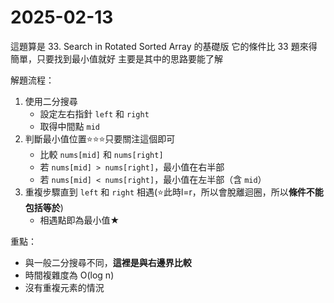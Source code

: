# 2025-02-13
這題算是 33. Search in Rotated Sorted Array 的基礎版
它的條件比 33 題來得簡單，只要找到最小值就好
主要是其中的思路要能了解

解題流程：
1. 使用二分搜尋
   * 設定左右指針 `left` 和 `right`
   * 取得中間點 `mid`
2. 判斷最小值位置⭐️⭐️⭐️只要關注這個即可
   * 比較 `nums[mid]` 和 `nums[right]`
   * 若 `nums[mid] > nums[right]`，最小值在右半部
   * 若 `nums[mid] < nums[right]`，最小值在左半部（含 `mid`）
3. 重複步驟直到 `left` 和 `right` 相遇(⭐️此時l=r，所以會脫離迴圈，所以**條件不能包括等於**)
   * 相遇點即為最小值★

重點：
* 與一般二分搜尋不同，**這裡是與右邊界比較**
* 時間複雜度為 O(log n)
* 沒有重複元素的情況
